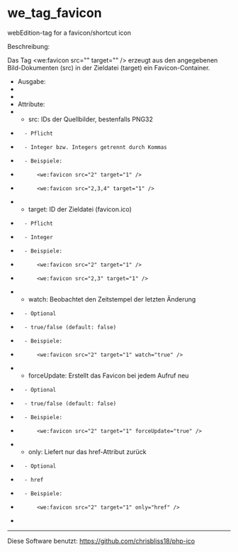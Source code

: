 we_tag_favicon
==============

webEdition-tag for a favicon/shortcut icon


Beschreibung:

Das Tag <we:favicon src="" target="" /> erzeugt aus den angegebenen
Bild-Dokumenten (src) in der Zieldatei (target) ein Favicon-Container.

 * Ausgabe:
 * <link rel="shortcut icon" type="image/x-icon" href="/favicon.ico" />
 *
 * Attribute:
 * - src: IDs der Quellbilder, bestenfalls PNG32
 *       - Pflicht
 *       - Integer bzw. Integers getrennt durch Kommas
 *       - Beispiele:
 *           <we:favicon src="2" target="1" />
 *           <we:favicon src="2,3,4" target="1" />
 * - target: ID der Zieldatei (favicon.ico)
 *       - Pflicht
 *       - Integer
 *       - Beispiele:
 *           <we:favicon src="2" target="1" />
 *           <we:favicon src="2,3" target="1" />
 * - watch: Beobachtet den Zeitstempel der letzten Änderung
 *       - Optional
 *       - true/false (default: false)
 *       - Beispiele:
 *           <we:favicon src="2" target="1" watch="true" />
 * - forceUpdate: Erstellt das Favicon bei jedem Aufruf neu
 *       - Optional
 *       - true/false (default: false)
 *       - Beispiele:
 *           <we:favicon src="2" target="1" forceUpdate="true" />
 * - only: Liefert nur das href-Attribut zurück
 *       - Optional
 *       - href
 *       - Beispiele:
 *           <we:favicon src="2" target="1" only="href" />
 *


---------
Diese Software benutzt: https://github.com/chrisbliss18/php-ico
